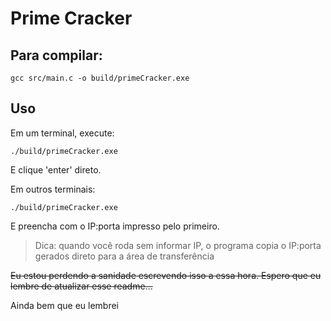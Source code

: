 # Prime Cracker
## Para compilar:
    
    gcc src/main.c -o build/primeCracker.exe 

## Uso 
Em um terminal, execute:

    ./build/primeCracker.exe

E clique 'enter' direto.

Em outros terminais:

    ./build/primeCracker.exe

E preencha com o IP:porta impresso pelo primeiro.

> Dica: quando você roda sem informar IP, o programa copia o IP:porta gerados direto para a área de transferência


~~Eu estou perdendo a sanidade escrevendo isso a essa hora. Espero que eu lembre de atualizar esse readme...~~

Ainda bem que eu lembrei
